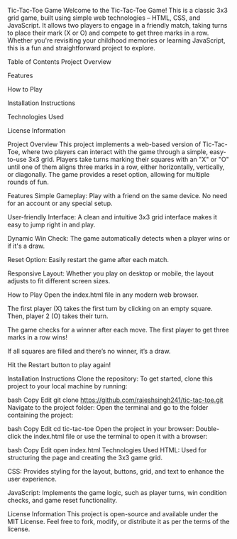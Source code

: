Tic-Tac-Toe Game
Welcome to the Tic-Tac-Toe Game! This is a classic 3x3 grid game, built using simple web technologies – HTML, CSS, and JavaScript. It allows two players to engage in a friendly match, taking turns to place their mark (X or O) and compete to get three marks in a row. Whether you're revisiting your childhood memories or learning JavaScript, this is a fun and straightforward project to explore.

Table of Contents
Project Overview

Features

How to Play

Installation Instructions

Technologies Used

License Information

Project Overview
This project implements a web-based version of Tic-Tac-Toe, where two players can interact with the game through a simple, easy-to-use 3x3 grid. Players take turns marking their squares with an "X" or "O" until one of them aligns three marks in a row, either horizontally, vertically, or diagonally. The game provides a reset option, allowing for multiple rounds of fun.

Features
Simple Gameplay: Play with a friend on the same device. No need for an account or any special setup.

User-friendly Interface: A clean and intuitive 3x3 grid interface makes it easy to jump right in and play.

Dynamic Win Check: The game automatically detects when a player wins or if it's a draw.

Reset Option: Easily restart the game after each match.

Responsive Layout: Whether you play on desktop or mobile, the layout adjusts to fit different screen sizes.

How to Play
Open the index.html file in any modern web browser.

The first player (X) takes the first turn by clicking on an empty square. Then, player 2 (O) takes their turn.

The game checks for a winner after each move. The first player to get three marks in a row wins!

If all squares are filled and there’s no winner, it’s a draw.

Hit the Restart button to play again!

Installation Instructions
Clone the repository:
To get started, clone this project to your local machine by running:

bash
Copy
Edit
git clone https://github.com/rajeshsingh241/tic-tac-toe.git
Navigate to the project folder:
Open the terminal and go to the folder containing the project:

bash
Copy
Edit
cd tic-tac-toe
Open the project in your browser:
Double-click the index.html file or use the terminal to open it with a browser:

bash
Copy
Edit
open index.html
Technologies Used
HTML: Used for structuring the page and creating the 3x3 game grid.

CSS: Provides styling for the layout, buttons, grid, and text to enhance the user experience.

JavaScript: Implements the game logic, such as player turns, win condition checks, and game reset functionality.

License Information
This project is open-source and available under the MIT License. Feel free to fork, modify, or distribute it as per the terms of the license.

